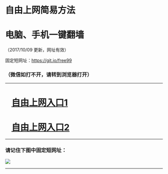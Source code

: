 ﻿# 自由上网简易方法

# 电脑、手机一键翻墙

（2017/10/09 更新，网址有效）

固定短网址：https://git.io/free99

### （微信如打不开，请转到浏览器打开）


***





# &nbsp;&nbsp; <a href="http://ft2636620793.fwq-tz-1001.info/fwqtz01.html?t=10090017659 " target="_blank">自由上网入口1</a>
# &nbsp;&nbsp; <a href="http://ft2696015120.fwq-tz-1002.info/fwqtz02.html?t=10090019620 " target="_blank">自由上网入口2</a>
***

### 请记住下图中固定短网址：

<img src="https://s3-us-west-2.amazonaws.com/fwq-1001/yjfq-20170905okok.png" /> 


***


